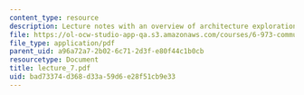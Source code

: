 ```yaml
---
content_type: resource
description: Lecture notes with an overview of architecture exploration in Bluespec?.
file: https://ol-ocw-studio-app-qa.s3.amazonaws.com/courses/6-973-communication-system-design-spring-2006/bad73374d368d33a59d6e28f51cb9e33_lecture_7.pdf
file_type: application/pdf
parent_uid: a96a72a7-2b02-6c71-2d3f-e80f44c1b0cb
resourcetype: Document
title: lecture_7.pdf
uid: bad73374-d368-d33a-59d6-e28f51cb9e33
---
```

